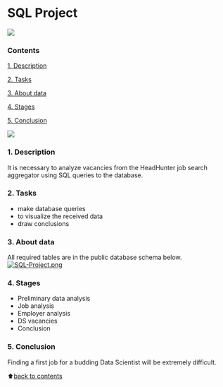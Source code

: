 # __SQL Project__

![]([https://cdn.ucberkeleybootcamp.com/wp-content/uploads/sites/106/2020/03/SQL-Coding-Class-San-Francisco-1.jpeg](https://static.tildacdn.one/tild6262-6661-4034-b164-383063636462/What_is_SQL_Database.png))

### __Contents__
[1. Description](https://github.com/VolodinAlex/alekaran/tree/AlekaranDS/SQL%20Project#1-description)<br>

[2. Tasks](https://github.com/VolodinAlex/alekaran/tree/AlekaranDS/SQL%20Project#2-tasks)<br>

[3. About data](https://github.com/VolodinAlex/alekaran/tree/AlekaranDS/SQL%20Project#3-about-data)<br>

[4. Stages](https://github.com/VolodinAlex/alekaran/tree/AlekaranDS/SQL%20Project#4-stages)<br>

[5. Conclusion](https://github.com/VolodinAlex/alekaran/tree/AlekaranDS/SQL%20Project#5-conclusion)<br>


![](https://cdn.ucberkeleybootcamp.com/wp-content/uploads/sites/106/2020/03/SQL-Coding-Class-San-Francisco-1.jpeg)

### __1. Description__
It is necessary to analyze vacancies from the HeadHunter job search aggregator using SQL queries to the database.  

### __2. Tasks__
- make database queries
- to visualize the received data
- draw conclusions

### **3. About data**
All required tables are in the public database schema below.
[![SQL-Project.png](https://i.postimg.cc/tR3DWtwV/SQL-Project.png)](https://postimg.cc/BtvxGDqq)

### **4. Stages**
- Preliminary data analysis
- Job analysis
- Employer analysis
- DS vacancies
- Conclusion

### **5. Conclusion**
Finding a first job for a budding Data Scientist will be extremely difficult.

:arrow_up:[back to contents](https://github.com/VolodinAlex/alekaran/tree/AlekaranDS/SQL%20Project#contents)
